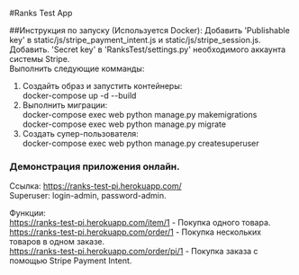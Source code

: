 #Ranks Test App

##Инструкция по запуску (Используется Docker):
Добавить 'Publishable key' в static/js/stripe_payment_intent.js и static/js/stripe_session.js.  
Добавить. 'Secret key' в 'RanksTest/settings.py' необходимого аккаунта системы Stripe.  
Выполнить следующие комманды:  
1. Создайть образ и запустить контейнеры:  
docker-compose up -d --build  
2. Выполнить миграции:  
docker-compose exec web python manage.py makemigrations  
docker-compose exec web python manage.py migrate  
3. Создать супер-пользователя:  
docker-compose exec web python manage.py createsuperuser

### Демонстрация приложения онлайн.

Ссылка: https://ranks-test-pi.herokuapp.com/  
Superuser: login-admin, password-admin.

Функции:  
https://ranks-test-pi.herokuapp.com/item/1 - Покупка одного товара.  
https://ranks-test-pi.herokuapp.com/order/1 - Покупка нескольких товаров в одном заказе.  
https://ranks-test-pi.herokuapp.com/order/pi/1 - Покупка заказа с помощью Stripe Payment Intent.

